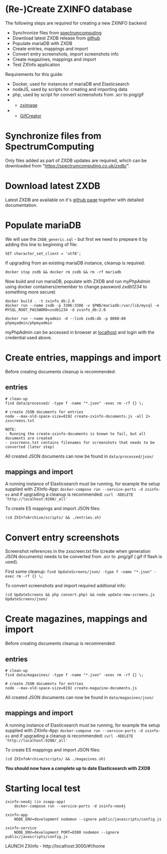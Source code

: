 # (Re-)Create ZXINFO database
The following steps are required for creating a new ZXINFO backend

- Synchronize files from [spectrumcomputing](spectrumcomputing.co.uk)
- Download latest ZXDB release from [github](https://github.com/zxdb/ZXDB/archive/master.zip)
- Populate mariaDB with ZXDB
- Create entries, mappings and import
- Convert entry screenshots, import screenshots info
- Create magazines, mappings and import
- Test ZXInfo application

Requirements for this guide:
- Docker, used for instances of mariaDB and Elasticsearch
- nodeJS, used by scripts for creating and importing data
- php, used by script for convert screenshots from .scr to png/gif
- - [zximage](https://github.com/moroz1999/zx-image)
- - [GifCreator](https://github.com/Sybio/GifCreator)
	

# Synchronize files from SpectrumComputing
Only files added as part of ZXDB updates are required, which can be downloaded from "https://spectrumcomputing.co.uk/zxdb/".

# Download latest ZXDB
Latest ZXDB are available on it's [github page](https://github.com/zxdb/ZXDB) together with detailed documentation.

# Populate mariaDB
We will use the `ZXDB_generic.sql` - but first we need to prepeare it by adding this line to beginning of file:
```
SET character_set_client = 'utf8';
```

If upgrading from an existing mariaDB instance, cleanup is required:

```
docker stop zxdb && docker rm zxdb && rm -rf mariadb
```

Now build and run mariaDB, populate with ZXDB and run myPhpAdmin using docker containers(remember to change password *zxdb1234* to something more secure)
```
docker build . -t zxinfo_db:2.0
docker run --name zxdb -p 3306:3306 -v $PWD/mariadb:/var/lib/mysql -e MYSQL_ROOT_PASSWORD=zxdb1234 -d zxinfo_db:2.0

docker run --name myadmin -d --link zxdb:db -p 8080:80 phpmyadmin/phpmyadmin
```
myPhpAdmin can be accessed in browser at [localhost](http://localhost:8080/) and login with the credential used above.

# Create entries, mappings and import
Before creating documents cleanup is recommended:


## entries
```
# clean-up
find data/processed/ -type f -name "*.json" -exec rm -rf {} \;

# create JSON documents for entries
node --max-old-space-size=8192 create-zxinfo-documents.js -all 2> zxscreens.txt
```

```
NOTE:
- Running the create-zxinfo-documents is known to fail, but all documents are created
- zxscreens.txt contains filenames for screenshots that needs to be converted (later step)
```
All created JSON documents can now be found in `data/processed/json/`

## mappings and import
A running instance of Elasticsearch must be running, for example the setup supplied with ZXInfo-App: `docker-compose run --service-ports -d zxinfo-es` and if upgrading a cleanup is recommended: `curl -XDELETE 'http://localhost:9200/_all'`

To create ES mappings and import JSON files:

```
(cd ZXInfoArchive/scripts/ && ./entries.sh)
```

# Convert entry screenshots

Screenshot references in the zxscreen.txt file (create when generation JSON documents) needs to be converted from .scr to .png/gif (.gif if flash is used).

First some cleanup: `find UpdateScreens/json/ -type f -name "*.json" -exec rm -rf {} \;`

To convert screenshots and import required addtional info:
```
(cd UpdateScreens && php convert.php) && node update-new-screens.js UpdateScreens/json/
```

# Create magazines, mappings and import
Before creating documents cleanup is recommended:


## entries
```
# clean-up
find data/magazines/ -type f -name "*.json" -exec rm -rf {} \;

# create JSON documents for entries
node --max-old-space-size=8192 create-magazine-documents.js
```

All created JSON documents can now be found in `data/magazines/json/`

## mappings and import
A running instance of Elasticsearch must be running, for example the setup supplied with ZXInfo-App: `docker-compose run --service-ports -d zxinfo-es` and if upgrading a cleanup is recommended: `curl -XDELETE 'http://localhost:9200/_all'`

To create ES mappings and import JSON files:

```
(cd ZXInfoArchive/scripts/ && ./magazines.sh)
```

**You should now have a complete up to date Elasticsearch with ZXDB**


# Starting local test

````
zxinfo-neo4j (in zxapp-app)
	docker-compose run --service-ports -d zxinfo-neo4j

zxinfo-app
	NODE_ENV=development nodemon --ignore public/javascripts/config.js

zxinfo-service
	NODE_ENV=development PORT=8300 nodemon --ignore public/javascripts/config.js
````

LAUNCH ZXInfo - http://localhost:3000/#!/home
